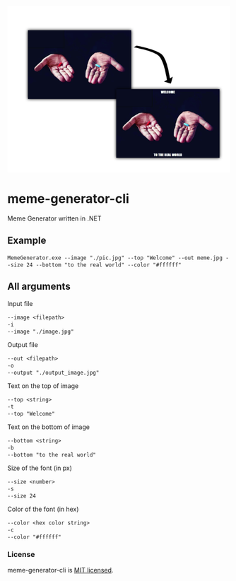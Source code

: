 <p align="center">
    <img src="sample.png" alt="Sample usage"/>
</p>

# meme-generator-cli
Meme Generator written in .NET

## Example
```
MemeGenerator.exe --image "./pic.jpg" --top "Welcome" --out meme.jpg --size 24 --bottom "to the real world" --color "#ffffff"
```

## All arguments
Input file
```
--image <filepath>
-i
--image "./image.jpg"
```

Output file
```
--out <filepath>
-o
--output "./output_image.jpg"
```

Text on the top of image
```
--top <string>
-t
--top "Welcome"
```

Text on the bottom of image
```
--bottom <string>
-b
--bottom "to the real world"
```

Size of the font (in px)
```
--size <number>
-s
--size 24
```

Color of the font (in hex)
```
--color <hex color string>
-c
--color "#ffffff"
```

### License
meme-generator-cli is [MIT licensed](./LICENSE).
